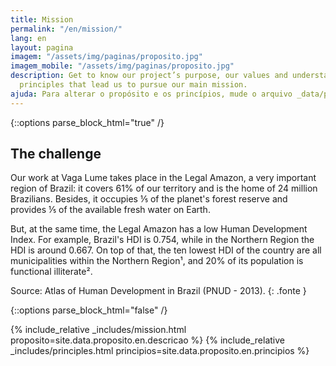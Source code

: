 ```yaml
---
title: Mission
permalink: "/en/mission/"
lang: en
layout: pagina
imagem: "/assets/img/paginas/proposito.jpg"
imagem_mobile: "/assets/img/paginas/proposito.jpg"
description: Get to know our project’s purpose, our values and understand the eight
  principles that lead us to pursue our main mission.
ajuda: Para alterar o propósito e os princípios, mude o arquivo _data/principios.yml
---
```


{::options parse_block_html="true" /}

<div class="container pagina-proposito">
  <h2>The challenge</h2>

  Our work at Vaga Lume takes place in the Legal Amazon, a very important region of Brazil: it covers 61% of our territory and is the home of 24 million Brazilians. Besides, it occupies ⅕ of the planet's forest reserve and provides ⅕ of the available fresh water on Earth.

  But, at the same time, the Legal Amazon has a low Human Development Index. For example, Brazil's HDI is 0.754, while in the Northern Region the HDI is around 0.667. On top of that, the ten lowest HDI of the country are all municipalities within the Northern Region¹, and 20% of its population is functional illiterate².

  Source: Atlas of Human Development in Brazil (PNUD - 2013).
  {: .fonte }

  [^1]: Among the 5.565 municipalities present in the Atlas of Human Development in Brazil in 2013, the 10 worst are all in the Northern Region.

  [^2]: Fonte: PNAD 2015 - Brazil's rate is 17%.

</div>

{::options parse_block_html="false" /}

{% include_relative _includes/mission.html proposito=site.data.proposito.en.descricao %}
{% include_relative _includes/principles.html principios=site.data.proposito.en.principios %}
